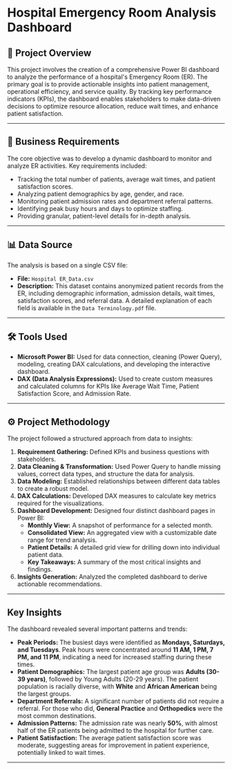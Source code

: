 
# Hospital Emergency Room Analysis Dashboard


## 🏥 Project Overview

This project involves the creation of a comprehensive Power BI dashboard to analyze the performance of a hospital's Emergency Room (ER). The primary goal is to provide actionable insights into patient management, operational efficiency, and service quality. By tracking key performance indicators (KPIs), the dashboard enables stakeholders to make data-driven decisions to optimize resource allocation, reduce wait times, and enhance patient satisfaction.

-----

## 🎯 Business Requirements

The core objective was to develop a dynamic dashboard to monitor and analyze ER activities. Key requirements included:

  * Tracking the total number of patients, average wait times, and patient satisfaction scores.
  * Analyzing patient demographics by age, gender, and race.
  * Monitoring patient admission rates and department referral patterns.
  * Identifying peak busy hours and days to optimize staffing.
  * Providing granular, patient-level details for in-depth analysis.

-----

## 📊 Data Source

The analysis is based on a single CSV file:

  * **File:** `Hospital ER_Data.csv`
  * **Description:** This dataset contains anonymized patient records from the ER, including demographic information, admission details, wait times, satisfaction scores, and referral data. A detailed explanation of each field is available in the `Data Terminology.pdf` file.

-----

## 🛠️ Tools Used

  * **Microsoft Power BI:** Used for data connection, cleaning (Power Query), modeling, creating DAX calculations, and developing the interactive dashboard.
  * **DAX (Data Analysis Expressions):** Used to create custom measures and calculated columns for KPIs like Average Wait Time, Patient Satisfaction Score, and Admission Rate.

-----

## ⚙️ Project Methodology

The project followed a structured approach from data to insights:

1.  **Requirement Gathering:** Defined KPIs and business questions with stakeholders.
2.  **Data Cleaning & Transformation:** Used Power Query to handle missing values, correct data types, and structure the data for analysis.
3.  **Data Modeling:** Established relationships between different data tables to create a robust model.
4.  **DAX Calculations:** Developed DAX measures to calculate key metrics required for the visualizations.
5.  **Dashboard Development:** Designed four distinct dashboard pages in Power BI:
      * **Monthly View:** A snapshot of performance for a selected month.
      * **Consolidated View:** An aggregated view with a customizable date range for trend analysis.
      * **Patient Details:** A detailed grid view for drilling down into individual patient data.
      * **Key Takeaways:** A summary of the most critical insights and findings.
6.  **Insights Generation:** Analyzed the completed dashboard to derive actionable recommendations.

-----

## Key Insights

The dashboard revealed several important patterns and trends:

  * **Peak Periods:** The busiest days were identified as **Mondays, Saturdays, and Tuesdays**. Peak hours were concentrated around **11 AM, 1 PM, 7 PM, and 11 PM**, indicating a need for increased staffing during these times.
  * **Patient Demographics:** The largest patient age group was **Adults (30-39 years)**, followed by Young Adults (20-29 years). The patient population is racially diverse, with **White** and **African American** being the largest groups.
  * **Department Referrals:** A significant number of patients did not require a referral. For those who did, **General Practice** and **Orthopedics** were the most common destinations.
  * **Admission Patterns:** The admission rate was nearly **50%**, with almost half of the ER patients being admitted to the hospital for further care.
  * **Patient Satisfaction:** The average patient satisfaction score was moderate, suggesting areas for improvement in patient experience, potentially linked to wait times.

-----

